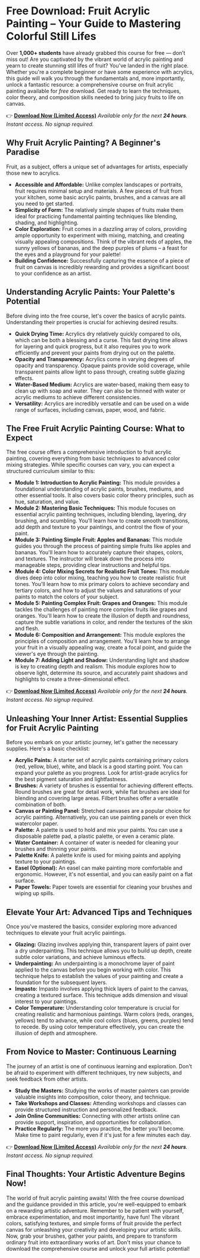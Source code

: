 # Free Download: Fruit Acrylic Painting – Your Guide to Mastering Colorful Still Lifes

Over **1,000+ students** have already grabbed this course for free — don’t miss out!
Are you captivated by the vibrant world of acrylic painting and yearn to create stunning still lifes of fruit? You've landed in the right place. Whether you're a complete beginner or have some experience with acrylics, this guide will walk you through the fundamentals and, more importantly, unlock a fantastic resource: a comprehensive course on fruit acrylic painting available for *free* download. Get ready to learn the techniques, color theory, and composition skills needed to bring juicy fruits to life on canvas.

👉 [**Download Now (Limited Access)**](https://udemywork.com/fruit-acrylic-painting)
_Available only for the next **24 hours**. Instant access. No signup required._

## Why Fruit Acrylic Painting? A Beginner's Paradise

Fruit, as a subject, offers a unique set of advantages for artists, especially those new to acrylics.

*   **Accessible and Affordable:** Unlike complex landscapes or portraits, fruit requires minimal setup and materials. A few pieces of fruit from your kitchen, some basic acrylic paints, brushes, and a canvas are all you need to get started.
*   **Simplicity of Form:** The relatively simple shapes of fruits make them ideal for practicing fundamental painting techniques like blending, shading, and highlighting.
*   **Color Exploration:** Fruit comes in a dazzling array of colors, providing ample opportunity to experiment with mixing, matching, and creating visually appealing compositions. Think of the vibrant reds of apples, the sunny yellows of bananas, and the deep purples of plums – a feast for the eyes and a playground for your palette!
*   **Building Confidence:** Successfully capturing the essence of a piece of fruit on canvas is incredibly rewarding and provides a significant boost to your confidence as an artist.

## Understanding Acrylic Paints: Your Palette's Potential

Before diving into the free course, let's cover the basics of acrylic paints. Understanding their properties is crucial for achieving desired results.

*   **Quick Drying Time:** Acrylics dry relatively quickly compared to oils, which can be both a blessing and a curse. This fast drying time allows for layering and quick progress, but it also requires you to work efficiently and prevent your paints from drying out on the palette.
*   **Opacity and Transparency:** Acrylics come in varying degrees of opacity and transparency. Opaque paints provide solid coverage, while transparent paints allow light to pass through, creating subtle glazing effects.
*   **Water-Based Medium:** Acrylics are water-based, making them easy to clean up with soap and water. They can also be thinned with water or acrylic mediums to achieve different consistencies.
*   **Versatility:** Acrylics are incredibly versatile and can be used on a wide range of surfaces, including canvas, paper, wood, and fabric.

## The Free Fruit Acrylic Painting Course: What to Expect

The free course offers a comprehensive introduction to fruit acrylic painting, covering everything from basic techniques to advanced color mixing strategies. While specific courses can vary, you can expect a structured curriculum similar to this:

*   **Module 1: Introduction to Acrylic Painting:** This module provides a foundational understanding of acrylic paints, brushes, mediums, and other essential tools. It also covers basic color theory principles, such as hue, saturation, and value.
*   **Module 2: Mastering Basic Techniques:** This module focuses on essential acrylic painting techniques, including blending, layering, dry brushing, and scumbling. You'll learn how to create smooth transitions, add depth and texture to your paintings, and control the flow of your paint.
*   **Module 3: Painting Simple Fruit: Apples and Bananas:** This module guides you through the process of painting simple fruits like apples and bananas. You'll learn how to accurately capture their shapes, colors, and textures. The instructor will break down the process into manageable steps, providing clear instructions and helpful tips.
*   **Module 4: Color Mixing Secrets for Realistic Fruit Tones:** This module dives deep into color mixing, teaching you how to create realistic fruit tones. You'll learn how to mix primary colors to achieve secondary and tertiary colors, and how to adjust the values and saturations of your paints to match the colors of your subject.
*   **Module 5: Painting Complex Fruit: Grapes and Oranges:** This module tackles the challenges of painting more complex fruits like grapes and oranges. You'll learn how to create the illusion of depth and roundness, capture the subtle variations in color, and render the textures of the skin and flesh.
*   **Module 6: Composition and Arrangement:** This module explores the principles of composition and arrangement. You'll learn how to arrange your fruit in a visually appealing way, create a focal point, and guide the viewer's eye through the painting.
*   **Module 7: Adding Light and Shadow:** Understanding light and shadow is key to creating depth and realism. This module explores how to observe light, determine its source, and accurately paint shadows and highlights to create a three-dimensional effect.

👉 [**Download Now (Limited Access)**](https://udemywork.com/fruit-acrylic-painting)
_Available only for the next **24 hours**. Instant access. No signup required._

## Unleashing Your Inner Artist: Essential Supplies for Fruit Acrylic Painting

Before you embark on your artistic journey, let's gather the necessary supplies. Here's a basic checklist:

*   **Acrylic Paints:** A starter set of acrylic paints containing primary colors (red, yellow, blue), white, and black is a good starting point. You can expand your palette as you progress. Look for artist-grade acrylics for the best pigment saturation and lightfastness.
*   **Brushes:** A variety of brushes is essential for achieving different effects. Round brushes are great for detail work, while flat brushes are ideal for blending and covering large areas. Filbert brushes offer a versatile combination of both.
*   **Canvas or Painting Panel:** Stretched canvases are a popular choice for acrylic painting. Alternatively, you can use painting panels or even thick watercolor paper.
*   **Palette:** A palette is used to hold and mix your paints. You can use a disposable palette pad, a plastic palette, or even a ceramic plate.
*   **Water Container:** A container of water is needed for cleaning your brushes and thinning your paints.
*   **Palette Knife:** A palette knife is used for mixing paints and applying texture to your paintings.
*   **Easel (Optional):** An easel can make painting more comfortable and ergonomic. However, it's not essential, and you can easily paint on a flat surface.
*   **Paper Towels:** Paper towels are essential for cleaning your brushes and wiping up spills.

## Elevate Your Art: Advanced Tips and Techniques

Once you've mastered the basics, consider exploring more advanced techniques to elevate your fruit acrylic paintings.

*   **Glazing:** Glazing involves applying thin, transparent layers of paint over a dry underpainting. This technique allows you to build up depth, create subtle color variations, and achieve luminous effects.
*   **Underpainting:** An underpainting is a monochrome layer of paint applied to the canvas before you begin working with color. This technique helps to establish the values of your painting and create a foundation for the subsequent layers.
*   **Impasto:** Impasto involves applying thick layers of paint to the canvas, creating a textured surface. This technique adds dimension and visual interest to your paintings.
*   **Color Temperature:** Understanding color temperature is crucial for creating realistic and harmonious paintings. Warm colors (reds, oranges, yellows) tend to advance, while cool colors (blues, greens, purples) tend to recede. By using color temperature effectively, you can create the illusion of depth and atmosphere.

## From Novice to Master: Continuous Learning

The journey of an artist is one of continuous learning and exploration. Don't be afraid to experiment with different techniques, try new subjects, and seek feedback from other artists.

*   **Study the Masters:** Studying the works of master painters can provide valuable insights into composition, color theory, and technique.
*   **Take Workshops and Classes:** Attending workshops and classes can provide structured instruction and personalized feedback.
*   **Join Online Communities:** Connecting with other artists online can provide support, inspiration, and opportunities for collaboration.
*   **Practice Regularly:** The more you practice, the better you'll become. Make time to paint regularly, even if it's just for a few minutes each day.

👉 [**Download Now (Limited Access)**](https://udemywork.com/fruit-acrylic-painting)
_Available only for the next **24 hours**. Instant access. No signup required._

## Final Thoughts: Your Artistic Adventure Begins Now!

The world of fruit acrylic painting awaits! With the free course download and the guidance provided in this article, you're well-equipped to embark on a rewarding artistic adventure. Remember to be patient with yourself, embrace experimentation, and most importantly, have fun! The vibrant colors, satisfying textures, and simple forms of fruit provide the perfect canvas for unleashing your creativity and developing your artistic skills. Now, grab your brushes, gather your paints, and prepare to transform ordinary fruit into extraordinary works of art. Don't miss your chance to download the comprehensive course and unlock your full artistic potential!

